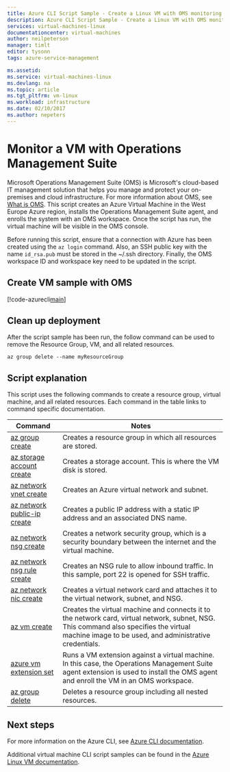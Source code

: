 ```yaml
---
title: Azure CLI Script Sample - Create a Linux VM with OMS monitoring | Microsoft Docs
description: Azure CLI Script Sample - Create a Linux VM with OMS monitoring
services: virtual-machines-linux
documentationcenter: virtual-machines
author: neilpeterson
manager: timlt
editor: tysonn
tags: azure-service-management

ms.assetid:
ms.service: virtual-machines-linux
ms.devlang: na
ms.topic: article
ms.tgt_pltfrm: vm-linux
ms.workload: infrastructure
ms.date: 02/10/2017
ms.author: nepeters
---
```


# Monitor a VM with Operations Management Suite

Microsoft Operations Management Suite (OMS) is Microsoft's cloud-based IT management solution that helps you manage and protect your on-premises and cloud infrastructure. For more information about OMS, see [What is OMS](https://docs.microsoft.com/en-us/azure/operations-management-suite/operations-management-suite-overview). This script creates an Azure Virtual Machine in the West Europe Azure region, installs the Operations Management Suite agent, and enrolls the system with an OMS workspace. Once the script has run, the virtual machine will be visible in the OMS console.

Before running this script, ensure that a connection with Azure has been created using the `az login` command. Also, an SSH public key with the name `id_rsa.pub` must be stored in the ~/.ssh directory. Finally, the OMS workspace ID and workspace key need to be updated in the script.

## Create VM sample with OMS

[!code-azurecli[main](../../../cli_scripts/virtual-machine/create-vm-monitor-oms/create-vm-monitor-oms.sh?highlight=4-5 "Quick Create VM")]

## Clean up deployment 

After the script sample has been run, the follow command can be used to remove the Resource Group, VM, and all related resources.

```azurecli
az group delete --name myResourceGroup
```

## Script explanation

This script uses the following commands to create a resource group, virtual machine, and all related resources. Each command in the table links to command specific documentation.

| Command | Notes |
|---|---|
| [az group create](https://docs.microsoft.com/en-us/cli/azure/group#create) | Creates a resource group in which all resources are stored. |
| [az storage account create](https://docs.microsoft.com/en-us/cli/azure/storage/account#create) | Creates a storage account. This is where the VM disk is stored. |
| [az network vnet create](https://docs.microsoft.com/en-us/cli/azure/network/vnet#create) | Creates an Azure virtual network and subnet. |
| [az network public-ip create](https://docs.microsoft.com/en-us/cli/azure/network/public-ip#create) | Creates a public IP address with a static IP address and an associated DNS name. |
| [az network nsg create](https://docs.microsoft.com/en-us/cli/azure/network/nsg#create) | Creates a network security group, which is a security boundary between the internet and the virtual machine. |
| [az network nsg rule create](https://docs.microsoft.com/en-us/cli/azure/network/nsg/rule#create) | Creates an NSG rule to allow inbound traffic. In this sample, port 22 is opened for SSH traffic. |
| [az network nic create](https://docs.microsoft.com/en-us/cli/azure/network/nic#create) | Creates a virtual network card and attaches it to the virtual network, subnet, and NSG. |
| [az vm create](https://docs.microsoft.com/en-us/cli/azure/vm#create) | Creates the virtual machine and connects it to the network card, virtual network, subnet, NSG. This command also specifies the virtual machine image to be used, and administrative credentials.  |
| [azure vm extension set](https://docs.microsoft.com/en-us/cli/azure/vm/extension#set) | Runs a VM extension against a virtual machine. In this case, the Operations Management Suite agent extension is used to install the OMS agent and enroll the VM in an OMS workspace. |
| [az group delete](https://docs.microsoft.com/en-us/cli/azure/vm/extension#set) | Deletes a resource group including all nested resources. |

## Next steps

For more information on the Azure CLI, see [Azure CLI documentation](https://docs.microsoft.com/en-us/cli/azure/overview).

Additional virtual machine CLI script samples can be found in the [Azure Linux VM documentation](../virtual-machines-linux-cli-samples.md?toc=%2fazure%2fvirtual-machines%2flinux%2ftoc.json).